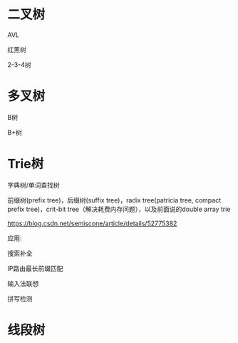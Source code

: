 # 二叉树

AVL

红黑树

2-3-4树



# 多叉树

B树

B+树


# Trie树
字典树/单词查找树

前缀树(prefix tree)，后缀树(suffix tree)，radix tree(patricia tree, compact prefix tree)，crit-bit tree（解决耗费内存问题），以及前面说的double array trie

https://blog.csdn.net/semiscone/article/details/52775382


应用:

搜索补全

IP路由最长前缀匹配

输入法联想

拼写检测


# 线段树